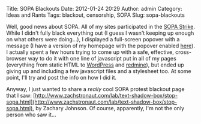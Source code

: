 Title: SOPA Blackouts
Date: 2012-01-24 20:29
Author: admin
Category: Ideas and Rants
Tags: blackout, censorship, SOPA
Slug: sopa-blackouts

Well, good news about SOPA. All of my sites participated in the [SOPA
Strike](http://sopastrike.com/). While I didn't fully black everything
out (I guess I wasn't keeping up enough on what others were doing...), I
displayed a full-screen popover with a message (I have a version of my
homepage with the popover enabled
[here](http://www.jasonantman.com/sopa.php)). I actually spent a few
hours trying to come up with a safe, effective, cross-browser way to do
it with one line of javascript put in all of my pages (everything from
static HTML to [WordPress](http://wordpress.org/) and
[redmine](http://www.redmine.org/)), but ended up giving up and
including a few javascript files and a stylesheet too. At some point,
I'll try and post the info on how I did it.

Anyway, I just wanted to share a *really* cool SOPA protest blackout
page that I saw:
[http://www.zachstronaut.com/lab/text-shadow-box/stop-sopa.html](http://www.zachstronaut.com/lab/text-shadow-box/stop-sopa.html),
by Zachary Johnson. Of course, apparently, I'm not the only person who
saw it...
